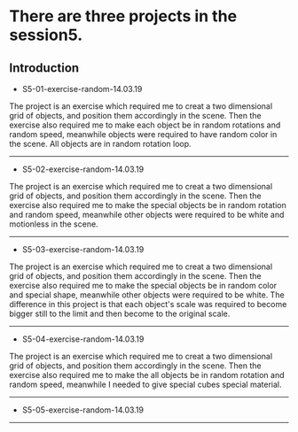 # There are three projects in the session5.

## Introduction

* S5-01-exercise-random-14.03.19

The project is an exercise which required me to creat a two dimensional grid of objects, and position them accordingly in the scene. Then the exercise also required me to make each object be in random rotations and random speed, meanwhile objects were required to have random color in the scene. All objects are in random rotation loop.

---

* S5-02-exercise-random-14.03.19

The project is an exercise which required me to creat a two dimensional grid of objects, and position them accordingly in the scene. Then the exercise also required me to make the special objects be in random rotation and random speed, meanwhile other objects were required to be white and motionless in the scene.

---

* S5-03-exercise-random-14.03.19

The project is an exercise which required me to creat a two dimensional grid of objects, and position them accordingly in the scene. Then the exercise also required me to make the special objects be in random color and special shape, meanwhile other objects were required to be white. The difference in this project is that each object's scale was required to become bigger still to the limit and then become to the original scale.

---

* S5-04-exercise-random-14.03.19

The project is an exercise which required me to creat a two dimensional grid of objects, and position them accordingly in the scene. Then the exercise also required me to make the all objects be in random rotation and random speed, meanwhile I needed to give special cubes special material.

---

* S5-05-exercise-random-14.03.19



---
